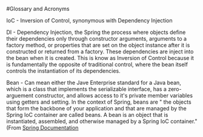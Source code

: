 #Glossary and Acronyms

IoC - Inversion of Control, synonymous with Dependency Injection

DI - Dependency Injection, the Spring the process where objects define their dependencies only through constructor arguments, arguments to a factory method, or properties that are set on the object instance after it is constructed or returned from a factory. These dependencies are inject into the bean when it is created. This is know as Inversion of Control because it is fundamentally the opposite of traditional control, where the bean itself controls the instantiation of its dependencies. 

Bean - Can mean either the Jave Enterprise standard for a Java bean, which is a class that implements the serializable interface, has a zero-arguement constructor, and allows access to it's private member variables using getters and setting. In the context of Spring, beans are " the objects that form the backbone of your application and that are managed by the Spring IoC container are called beans. A bean is an object that is instantiated, assembled, and otherwise managed by a Spring IoC container." (From [Spring Documentation](http://docs.spring.io/spring/docs/current/spring-framework-reference/htmlsingle/#beans)

